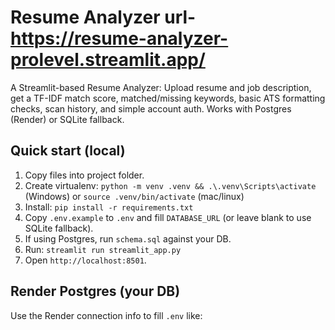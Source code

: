 # Resume Analyzer url- https://resume-analyzer-prolevel.streamlit.app/

A Streamlit-based Resume Analyzer: Upload resume and job description, get a TF-IDF match score, matched/missing keywords, basic ATS formatting checks, scan history, and simple account auth. Works with Postgres (Render) or SQLite fallback.

## Quick start (local)
1. Copy files into project folder.
2. Create virtualenv: `python -m venv .venv && .\.venv\Scripts\activate` (Windows) or `source .venv/bin/activate` (mac/linux)
3. Install: `pip install -r requirements.txt`
4. Copy `.env.example` to `.env` and fill `DATABASE_URL` (or leave blank to use SQLite fallback).
5. If using Postgres, run `schema.sql` against your DB.
6. Run: `streamlit run streamlit_app.py`
7. Open `http://localhost:8501`.

## Render Postgres (your DB)
Use the Render connection info to fill `.env` like:
